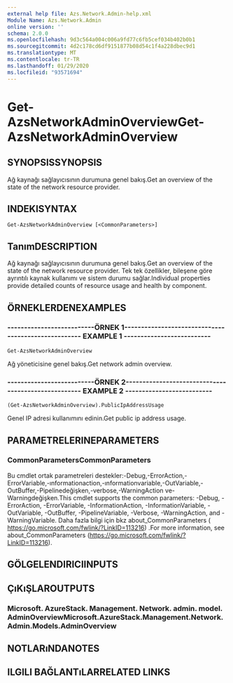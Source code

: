 ```yaml
---
external help file: Azs.Network.Admin-help.xml
Module Name: Azs.Network.Admin
online version: ''
schema: 2.0.0
ms.openlocfilehash: 9d3c564a004c006a9fd77c6fb5cef034b402b0b1
ms.sourcegitcommit: 4d2c178cd6df9151877b08d54c1f4a228dbec9d1
ms.translationtype: MT
ms.contentlocale: tr-TR
ms.lasthandoff: 01/29/2020
ms.locfileid: "93571694"
---
```

# <span data-ttu-id="85b0f-101">Get-AzsNetworkAdminOverview</span><span class="sxs-lookup"><span data-stu-id="85b0f-101">Get-AzsNetworkAdminOverview</span></span>

## <span data-ttu-id="85b0f-102">SYNOPSIS</span><span class="sxs-lookup"><span data-stu-id="85b0f-102">SYNOPSIS</span></span>
<span data-ttu-id="85b0f-103">Ağ kaynağı sağlayıcısının durumuna genel bakış.</span><span class="sxs-lookup"><span data-stu-id="85b0f-103">Get an overview of the state of the network resource provider.</span></span>

## <span data-ttu-id="85b0f-104">INDEKI</span><span class="sxs-lookup"><span data-stu-id="85b0f-104">SYNTAX</span></span>

```
Get-AzsNetworkAdminOverview [<CommonParameters>]
```

## <span data-ttu-id="85b0f-105">Tanım</span><span class="sxs-lookup"><span data-stu-id="85b0f-105">DESCRIPTION</span></span>
<span data-ttu-id="85b0f-106">Ağ kaynağı sağlayıcısının durumuna genel bakış.</span><span class="sxs-lookup"><span data-stu-id="85b0f-106">Get an overview of the state of the network resource provider.</span></span> <span data-ttu-id="85b0f-107">Tek tek özellikler, bileşene göre ayrıntılı kaynak kullanımı ve sistem durumu sağlar.</span><span class="sxs-lookup"><span data-stu-id="85b0f-107">Individual properties provide detailed counts of resource usage and health by component.</span></span>

## <span data-ttu-id="85b0f-108">ÖRNEKLERDEN</span><span class="sxs-lookup"><span data-stu-id="85b0f-108">EXAMPLES</span></span>

### <span data-ttu-id="85b0f-109">--------------------------ÖRNEK 1--------------------------</span><span class="sxs-lookup"><span data-stu-id="85b0f-109">-------------------------- EXAMPLE 1 --------------------------</span></span>
```
Get-AzsNetworkAdminOverview
```

<span data-ttu-id="85b0f-110">Ağ yöneticisine genel bakış.</span><span class="sxs-lookup"><span data-stu-id="85b0f-110">Get network admin overview.</span></span>

### <span data-ttu-id="85b0f-111">--------------------------ÖRNEK 2--------------------------</span><span class="sxs-lookup"><span data-stu-id="85b0f-111">-------------------------- EXAMPLE 2 --------------------------</span></span>
```
(Get-AzsNetworkAdminOverview).PublicIpAddressUsage
```

<span data-ttu-id="85b0f-112">Genel IP adresi kullanımını edinin.</span><span class="sxs-lookup"><span data-stu-id="85b0f-112">Get public ip address usage.</span></span>

## <span data-ttu-id="85b0f-113">PARAMETRELERINE</span><span class="sxs-lookup"><span data-stu-id="85b0f-113">PARAMETERS</span></span>

### <span data-ttu-id="85b0f-114">CommonParameters</span><span class="sxs-lookup"><span data-stu-id="85b0f-114">CommonParameters</span></span>
<span data-ttu-id="85b0f-115">Bu cmdlet ortak parametreleri destekler:-Debug,-ErrorAction,-ErrorVariable,-ınformationaction,-ınformationvariable,-OutVariable,-OutBuffer,-Pipelinedeğişken,-verbose,-WarningAction ve-Warningdeğişken.</span><span class="sxs-lookup"><span data-stu-id="85b0f-115">This cmdlet supports the common parameters: -Debug, -ErrorAction, -ErrorVariable, -InformationAction, -InformationVariable, -OutVariable, -OutBuffer, -PipelineVariable, -Verbose, -WarningAction, and -WarningVariable.</span></span> <span data-ttu-id="85b0f-116">Daha fazla bilgi için bkz about_CommonParameters ( https://go.microsoft.com/fwlink/?LinkID=113216) .</span><span class="sxs-lookup"><span data-stu-id="85b0f-116">For more information, see about_CommonParameters (https://go.microsoft.com/fwlink/?LinkID=113216).</span></span>

## <span data-ttu-id="85b0f-117">GÖLGELENDIRICI</span><span class="sxs-lookup"><span data-stu-id="85b0f-117">INPUTS</span></span>

## <span data-ttu-id="85b0f-118">ÇıKıŞLAR</span><span class="sxs-lookup"><span data-stu-id="85b0f-118">OUTPUTS</span></span>

### <span data-ttu-id="85b0f-119">Microsoft. AzureStack. Management. Network. admin. model. AdminOverview</span><span class="sxs-lookup"><span data-stu-id="85b0f-119">Microsoft.AzureStack.Management.Network.Admin.Models.AdminOverview</span></span>

## <span data-ttu-id="85b0f-120">NOTLARıNDA</span><span class="sxs-lookup"><span data-stu-id="85b0f-120">NOTES</span></span>

## <span data-ttu-id="85b0f-121">ILGILI BAĞLANTıLAR</span><span class="sxs-lookup"><span data-stu-id="85b0f-121">RELATED LINKS</span></span>


